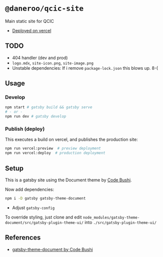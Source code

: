 # `@daneroo/qcic-site`

Main static site for QCIC

- [Deployed on vercel](https://qcic.n.imetrical.com)

## TODO

- 404 handler (dev and prod)
- `logo.mdx`, `site-icon.png`, `site-image.png`
- Unstable dependencies: If i remove `package-lock.json` this blows up. 8-(

## Usage

### Develop

```bash
npm start # gatsby build && gatsby serve
# - or -
npm run dev # gatsby develop
```

### Publish (deploy)

This executes a build on vercel, and publishes the production site:

```bash
npm run vercel:preview  # preview deployment
npm run vercel:deploy  # production deployment
```

## Setup

This is a gatsby site using  the Document theme  by [Code Bushi](https://codebushi.com/gatsby-starters-and-themes/).

Now add dependencies:

```bash
npm i -D gatsby gatsby-theme-document
```

- Adjust `gatsby-config`

To override styling, just clone and edit
`node_modules/gatsby-theme-document/src/gatsby-plugin-theme-ui/`
into `./src/gatsby-plugin-theme-ui/`

## References

- [gatsby-theme-document by Code Bushi](https://codebushi.com/gatsby-starters-and-themes/)

